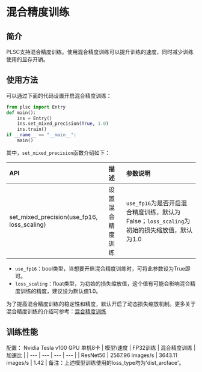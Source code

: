 # 混合精度训练

## 简介
PLSC支持混合精度训练。使用混合精度训练可以提升训练的速度，同时减少训练使用的显存开销。

## 使用方法
可以通过下面的代码设置开启混合精度训练：

```python
from plsc import Entry
def main():
    ins = Entry()
    ins.set_mixed_precision(True, 1.0)
    ins.train()
if __name__ == "__main__":
    main()
```
其中，`set_mixed_precision`函数介绍如下：

| API  | 描述    | 参数说明  |
| :------------------- | :--------------------| :----------------------  |
| set_mixed_precision(use_fp16, loss_scaling) | 设置混合精度训练  | `use_fp16`为是否开启混合精度训练，默认为False；`loss_scaling`为初始的损失缩放值，默认为1.0|

- `use_fp16`：bool类型，当想要开启混合精度训练时，可将此参数设为True即可。
- `loss_scaling`：float类型，为初始的损失缩放值，这个值有可能会影响混合精度训练的精度，建议设为默认值1.0。

为了提高混合精度训练的稳定性和精度，默认开启了动态损失缩放机制。更多关于混合精度训练的介绍可参考：[混合精度训练](https://arxiv.org/abs/1710.03740)

## 训练性能
配置： Nvidia Tesla v100 GPU 单机8卡
| 模型\速度 | FP32训练 | 混合精度训练 | 加速比 |
| --- | --- | --- | --- |
| ResNet50 | 2567.96 images/s | 3643.11 images/s | 1.42 |
备注：上述模型训练使用的loss_type均为'dist_arcface'。
